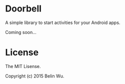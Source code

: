 # Doorbell

A simple library to start activities for your Android apps.

Coming soon...

# License

The MIT Lisense.

Copyright (c) 2015 Belin Wu.
